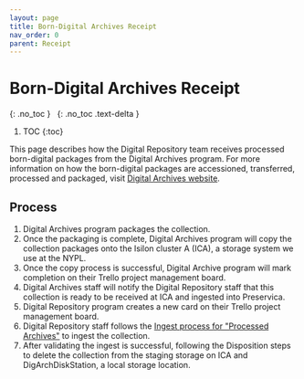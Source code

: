 ```yaml
---
layout: page
title: Born-Digital Archives Receipt
nav_order: 0
parent: Receipt
---
```


# Born-Digital Archives Receipt

{: .no_toc }
&nbsp;
{: .no_toc .text-delta }

1. TOC
{:toc}

This page describes how the Digital Repository team receives processed
born-digital packages from the Digital Archives program. For more information on
how the born-digital packages are accessioned, transferred, processed and packaged,
visit [Digital Archives website](https://nypl.github.io/digarch/).

## Process

1. Digital Archives program packages the collection.
2. Once the packaging is complete, Digital Archives program will copy the
   collection packages onto the Isilon cluster A (ICA), a storage system we use
   at the NYPL.
3. Once the copy process is successful, Digital Archive program will mark
   completion on their Trello project management board.
4. Digital Archives staff will notify the Digital Repository staff that
   this collection is ready to be received at ICA and ingested into Preservica.
5. Digital Repository program creates a new card on their Trello project
   management board.
6. Digital Repository staff follows the [Ingest process for "Processed Archives"](https://nypl.github.io/digpres/docs/ingest/processed_archives)
   to ingest the collection.
7. After validating the ingest is successful, following the Disposition steps to
   delete the collection from the staging storage on ICA and DigArchDiskStation,
   a local storage location.
